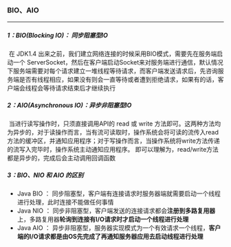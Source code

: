 ### BIO、AIO

------

##### 1：BIO(Blocking IO)： 同步阻塞型IO

​    在 JDK1.4 出来之前，我们建立网络连接的时候采用BIO模式，需要先在服务端启动一个 ServerSocket，然后在客户端启动Socket来对服务端进行通信，默认情况下服务端需要对每个请求建立一堆线程等待请求，而客户端发送请求后，先咨询服务端是否有线程相应，如果没有则会一直等待或者遭到拒绝请求，如果有的话，客户端会线程会等待请求结束后才继续执行

##### 2：AIO(Asynchronous IO)：异步非阻塞型IO

​	当进行读写操作时，只须直接调用API的 read 或 write 方法即可。这两种方法均为异步的，对于读操作而言，当有流可读取时，操作系统会将可读的流传入read方法的缓冲区，并通知应用程序；对于写操作而言，当操作系统将write方法传递的流写入完毕时，操作系统主动通知应用程序。  即可以理解为，read/write方法都是异步的，完成后会主动调用回调函数

##### 3：BIO、NIO 和 AIO 的区别

- Java BIO ： 同步阻塞型，客户端有连接请求时服务器端就需要启动一个线程进行处理，此时连接不能做任何事情
- Java NIO ： 同步非阻塞型，客户端发送的连接请求都会**注册到多路复用器**上，多路复用器**轮询到连接有I/O请求时才启动一个线程进行处理**
- Java AIO ： 异步非阻塞型，服务器实现模式为一个有效请求一个线程，**客户端的I/O请求都是由OS先完成了再通知服务器应用去启动线程进行处理**



